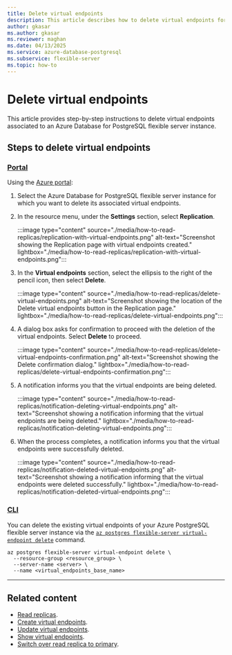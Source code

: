 ```yaml
---
title: Delete virtual endpoints
description: This article describes how to delete virtual endpoints for an Azure Database for PostgreSQL flexible server instance.
author: gkasar
ms.author: gkasar
ms.reviewer: maghan
ms.date: 04/13/2025
ms.service: azure-database-postgresql
ms.subservice: flexible-server
ms.topic: how-to
---
```


# Delete virtual endpoints

This article provides step-by-step instructions to delete virtual endpoints associated to an Azure Database for PostgreSQL flexible server instance.

## Steps to delete virtual endpoints

### [Portal](#tab/portal-delete-virtual-endpoints)

Using the [Azure portal](https://portal.azure.com/):

1. Select the Azure Database for PostgreSQL flexible server instance for which you want to delete its associated virtual endpoints.

2. In the resource menu, under the **Settings** section, select **Replication**.

    :::image type="content" source="./media/how-to-read-replicas/replication-with-virtual-endpoints.png" alt-text="Screenshot showing the Replication page with virtual endpoints created." lightbox="./media/how-to-read-replicas/replication-with-virtual-endpoints.png":::

3.  In the **Virtual endpoints** section, select the ellipsis to the right of the pencil icon, then select **Delete**.

    :::image type="content" source="./media/how-to-read-replicas/delete-virtual-endpoints.png" alt-text="Screenshot showing the location of the Delete virtual endpoints button in the Replication page." lightbox="./media/how-to-read-replicas/delete-virtual-endpoints.png":::

4. A dialog box asks for confirmation to proceed with the deletion of the virtual endpoints. Select **Delete** to proceed.

    :::image type="content" source="./media/how-to-read-replicas/delete-virtual-endpoints-confirmation.png" alt-text="Screenshot showing the Delete confirmation dialog." lightbox="./media/how-to-read-replicas/delete-virtual-endpoints-confirmation.png":::

5. A notification informs you that the virtual endpoints are being deleted.

    :::image type="content" source="./media/how-to-read-replicas/notification-deleting-virtual-endpoints.png" alt-text="Screenshot showing a notification informing that the virtual endpoints are being deleted." lightbox="./media/how-to-read-replicas/notification-deleting-virtual-endpoints.png":::

6. When the process completes, a notification informs you that the virtual endpoints were successfully deleted.

    :::image type="content" source="./media/how-to-read-replicas/notification-deleted-virtual-endpoints.png" alt-text="Screenshot showing a notification informing that the virtual endpoints were deleted successfully." lightbox="./media/how-to-read-replicas/notification-deleted-virtual-endpoints.png":::

### [CLI](#tab/cli-delete-virtual-endpoints)

You can delete the existing virtual endpoints of your Azure PostgreSQL flexible server instance via the [`az postgres flexible-server virtual-endpoint delete`](/cli/azure/postgres/flexible-server/replica#az-postgres-flexible-server-virtual-endpoint-delete) command. 

```azurecli-interactive
az postgres flexible-server virtual-endpoint delete \
  --resource-group <resource_group> \
  --server-name <server> \
  --name <virtual_endpoints_base_name>
```
---

## Related content

- [Read replicas](concepts-read-replicas.md).
- [Create virtual endpoints](how-to-create-virtual-endpoints.md).
- [Update virtual endpoints](how-to-update-virtual-endpoints.md).
- [Show virtual endpoints](how-to-show-virtual-endpoints.md).
- [Switch over read replica to primary](how-to-switch-over-replica-to-primary.md).
